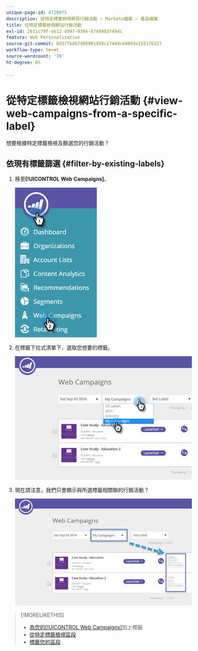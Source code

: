 ```yaml
---
unique-page-id: 4720075
description: 從特定標籤檢視網頁行銷活動 — Marketo檔案 — 產品檔案
title: 從特定標籤檢視網站行銷活動
exl-id: 2611c79f-eb12-4597-9394-8749903f494c
feature: Web Personalization
source-git-commit: 0d37fbdb7d08901458c1744dc68893e155176327
workflow-type: tm+mt
source-wordcount: '78'
ht-degree: 0%

---
```


# 從特定標籤檢視網站行銷活動 {#view-web-campaigns-from-a-specific-label}

想要根據特定標籤檢視及篩選您的行銷活動？

## 依現有標籤篩選 {#filter-by-existing-labels}

1. 移至&#x200B;**[!UICONTROL Web Campaigns]**。

   ![](assets/web-campaigns-hand-4.jpg)

1. 在標籤下拉式清單下，選取您想要的標籤。

   ![](assets/web-campaigns-my-campaigns-dropdown-1.jpg)

1. 現在請注意，我們只會顯示與所選標籤相關聯的行銷活動？

   ![](assets/web-campaigns-label-showing-1.jpg)

>[!MORELIKETHIS]
>
>* [為您的[!UICONTROL Web Campaigns]](/help/marketo/product-docs/web-personalization/working-with-web-campaigns/label-your-web-campaigns.md)加上標籤
>* [從特定標籤檢視區段](/help/marketo/product-docs/web-personalization/using-web-segments/view-segments-from-a-specific-label.md)
>* [標籤您的區段](/help/marketo/product-docs/web-personalization/using-web-segments/label-your-segment.md)
